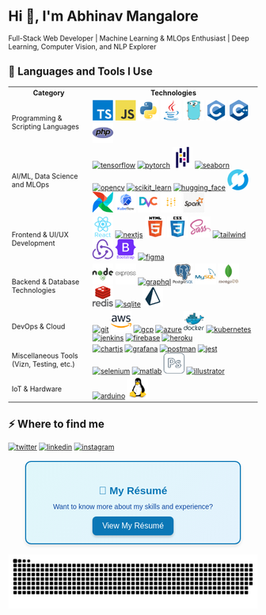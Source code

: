 <h1>Hi 👋, I'm Abhinav Mangalore</h1>
<p>Full-Stack Web Developer | Machine Learning & MLOps Enthusiast | Deep Learning, Computer Vision, and NLP Explorer</p>
<h2>🚀 Languages and Tools I Use</h2>
<table>
<tr>
<th> Category </th>
<th> Technologies </th>
</tr>
<tr>
<td>Programming & Scripting Languages</td>
<td>
<a href="https://www.typescriptlang.org/" target="_blank"><img src="https://raw.githubusercontent.com/devicons/devicon/master/icons/typescript/typescript-original.svg" alt="typescript" width="42" height="42" /></a>
<a href="https://www.javascript.com/" target="_blank"><img src="https://raw.githubusercontent.com/devicons/devicon/master/icons/javascript/javascript-original.svg" alt="javascript" width="42" height="42" /></a>
<a href="https://www.python.org/" target="_blank"><img src="https://raw.githubusercontent.com/devicons/devicon/master/icons/python/python-original.svg" alt="python" width="42" height="42" /></a>
<a href="https://www.java.com/" target="_blank"><img src="https://raw.githubusercontent.com/devicons/devicon/master/icons/java/java-original.svg" alt="java" width="42" height="42" /></a>
<a href="https://go.dev/" target="_blank"><img src="https://raw.githubusercontent.com/devicons/devicon/master/icons/go/go-original.svg" alt="go" width="42" height="42" /></a>
<a href="https://en.wikipedia.org/wiki/C_(programming_language)" target="_blank"><img src="https://raw.githubusercontent.com/devicons/devicon/master/icons/c/c-original.svg" alt="c" width="42" height="42" /></a>
<a href="https://cplusplus.com/" target="_blank"><img src="https://raw.githubusercontent.com/devicons/devicon/master/icons/cplusplus/cplusplus-original.svg" alt="cplusplus" width="42" height="42" /></a>
<a href="https://www.php.net/" target="_blank"><img src="https://raw.githubusercontent.com/devicons/devicon/master/icons/php/php-original.svg" alt="php" width="42" height="42" /></a>
</td>
</tr>

<tr> 
<td>AI/ML, Data Science and MLOps</td>
<td>
<a href="https://www.tensorflow.org/" target="_blank"><img src="https://www.vectorlogo.zone/logos/tensorflow/tensorflow-icon.svg" alt="tensorflow" width="42" height="42" /></a>
<a href="https://pytorch.org/" target="_blank"><img src="https://www.vectorlogo.zone/logos/pytorch/pytorch-icon.svg" alt="pytorch" width="42" height="42" /></a>
<a href="https://pandas.pydata.org/" target="_blank"><img src="https://raw.githubusercontent.com/devicons/devicon/2ae2a900d2f041da66e950e4d48052658d850630/icons/pandas/pandas-original.svg" alt="pandas" width="42" height="42" /></a>
<a href="https://seaborn.pydata.org/" target="_blank"><img src="https://seaborn.pydata.org/_images/logo-mark-lightbg.svg" alt="seaborn" width="42" height="42" /></a>
<a href="https://opencv.org/" target="_blank"><img src="https://www.vectorlogo.zone/logos/opencv/opencv-icon.svg" alt="opencv" width="42" height="42" /></a>
<a href="https://scikit-learn.org/" target="_blank"><img src="https://upload.wikimedia.org/wikipedia/commons/0/05/Scikit_learn_logo_small.svg" alt="scikit_learn" width="42" height="42" /></a>
<a href="https://huggingface.co/"><img src="https://cdn-lfs.hf.co/repos/96/a2/96a2c8468c1546e660ac2609e49404b8588fcf5a748761fa72c154b2836b4c83/942cad1ccda905ac5a659dfd2d78b344fccfb84a8a3ac3721e08f488205638a0?response-content-disposition=inline%3B+filename*%3DUTF-8%27%27hf-logo.svg%3B+filename%3D%22hf-logo.svg%22%3B&response-content-type=image%2Fsvg%2Bxml&Expires=1735460733&Policy=eyJTdGF0ZW1lbnQiOlt7IkNvbmRpdGlvbiI6eyJEYXRlTGVzc1RoYW4iOnsiQVdTOkVwb2NoVGltZSI6MTczNTQ2MDczM319LCJSZXNvdXJjZSI6Imh0dHBzOi8vY2RuLWxmcy5oZi5jby9yZXBvcy85Ni9hMi85NmEyYzg0NjhjMTU0NmU2NjBhYzI2MDllNDk0MDRiODU4OGZjZjVhNzQ4NzYxZmE3MmMxNTRiMjgzNmI0YzgzLzk0MmNhZDFjY2RhOTA1YWM1YTY1OWRmZDJkNzhiMzQ0ZmNjZmI4NGE4YTNhYzM3MjFlMDhmNDg4MjA1NjM4YTA%7EcmVzcG9uc2UtY29udGVudC1kaXNwb3NpdGlvbj0qJnJlc3BvbnNlLWNvbnRlbnQtdHlwZT0qIn1dfQ__&Signature=tw5gGAE46EW%7EGBSdXxtpWvCY6IWtgBlRvojweNp%7Ee72UQ5CHKxpSzvMTNyk23aJRop6RKEcNvWNd-Uh0shBe463vgi5mn4yR7fyrmVycyWBM%7EiaNb6Nq5h5wtiszhUv3Y61kRl4xowufm9Ct4pJxAmaVGeMP%7EL4oaTaN-9fwMeY-zocG-oAqx8VY6-Coib2Nx9Qjg%7ElayOzmlm7W0%7EPnCeLqsZXRodGWcie8ucQWsWU6MeEPKBpdJUrDO00vacHPXjkekmyBkik9pMwCye6gVULmwfzvNdur%7EQdVN0%7EBs9MQN4L4TMf6MBPaj66Pnch01xYGIf%7EOHghv8wjn-4GUgQ__&Key-Pair-Id=K3RPWS32NSSJCE" alt="hugging_face" width="42" height="42" /></a>
<a href="https://mlflow.org/" target="_blank"><img src="public/mlflow.png" alt="mlflow" width="42" height="42" /></a>
<a href="https://airflow.apache.org/" target="_blank"><img src="public/apacheairflow.png" alt="apache_airflow" width="42" height="42" /></a>
<a href="https://www.kubeflow.org/" target="_blank"><img src="public/kubeflow.jpg" alt="kubeflow" width="42" height="42" /></a>
<a href="https://dvc.org/" target="_blank"><img src="public/dvc.svg" alt="dvc" width="42" height="42" /></a>
<a href="https://wandb.ai/" target="_blank"><img src="public/weights_&_biases.png" alt="weights_and_biases" width="42" height="42" /></a>
<a href="https://spark.apache.org/" target="_blank"><img src="public/apache-spark.png" alt="apache_spark" width="42" height="42" /></a>
</td>

</tr>
<tr>
<td>
Frontend & UI/UX Development
</td>
<td>
<a href="https://reactjs.org/" target="_blank"><img src="https://raw.githubusercontent.com/devicons/devicon/master/icons/react/react-original-wordmark.svg" alt="react" width="42" height="42" /></a>
<a href="https://nextjs.org/" target="_blank"><img src="https://cdn.worldvectorlogo.com/logos/nextjs-2.svg" alt="nextjs" width="42" height="42" /></a>
<a href="https://developer.mozilla.org/en-US/docs/Web/HTML" target="_blank"><img src="https://raw.githubusercontent.com/devicons/devicon/master/icons/html5/html5-original-wordmark.svg" alt="html5" width="42" height="42" /></a>
<a href="https://developer.mozilla.org/en-US/docs/Web/CSS" target="_blank"><img src="https://raw.githubusercontent.com/devicons/devicon/master/icons/css3/css3-original-wordmark.svg" alt="css3" width="42" height="42" /></a>
<a href="https://sass-lang.com/" target="_blank"><img src="https://raw.githubusercontent.com/devicons/devicon/master/icons/sass/sass-original.svg" alt="sass" width="42" height="42" /></a>
<a href="https://tailwindcss.com/" target="_blank"><img src="https://www.vectorlogo.zone/logos/tailwindcss/tailwindcss-icon.svg" alt="tailwind" width="42" height="42" /></a>
<a href="https://redux.js.org/" target="_blank"><img src="https://raw.githubusercontent.com/devicons/devicon/master/icons/redux/redux-original.svg" alt="redux" width="42" height="42" /></a>
<a href="https://getbootstrap.com/" target="_blank"><img src="https://raw.githubusercontent.com/devicons/devicon/master/icons/bootstrap/bootstrap-plain-wordmark.svg" alt="bootstrap" width="42" height="42" /></a>
<a href="https://www.figma.com/" target="_blank"><img src="https://www.vectorlogo.zone/logos/figma/figma-icon.svg" alt="figma" width="42" height="42" /></a>
</td>

<tr>
<td>
Backend & Database Technologies
</td>
<td>
<a href="https://nodejs.org/" target="_blank"><img src="https://raw.githubusercontent.com/devicons/devicon/master/icons/nodejs/nodejs-original-wordmark.svg" alt="nodejs" width="42" height="42" /></a>
<a href="https://expressjs.com/" target="_blank"><img src="https://raw.githubusercontent.com/devicons/devicon/master/icons/express/express-original-wordmark.svg" alt="express" width="42" height="42" /></a>
<a href="https://graphql.org/" target="_blank"><img src="https://www.vectorlogo.zone/logos/graphql/graphql-icon.svg" alt="graphql" width="42" height="42" /></a>
<a href="https://www.postgresql.org/" target="_blank"><img src="https://raw.githubusercontent.com/devicons/devicon/master/icons/postgresql/postgresql-original-wordmark.svg" alt="postgresql" width="42" height="42" /></a>
<a href="https://www.mysql.com/" target="_blank"><img src="https://raw.githubusercontent.com/devicons/devicon/master/icons/mysql/mysql-original-wordmark.svg" alt="mysql" width="42" height="42" /></a>
<a href="https://www.mongodb.com/" target="_blank"><img src="https://raw.githubusercontent.com/devicons/devicon/master/icons/mongodb/mongodb-original-wordmark.svg" alt="mongodb" width="42" height="42" /></a>
<a href="https://redis.io/" target="_blank"><img src="https://raw.githubusercontent.com/devicons/devicon/master/icons/redis/redis-original-wordmark.svg" alt="redis" width="42" height="42" /></a>
<a href="https://www.sqlite.org/" target="_blank"><img src="https://www.vectorlogo.zone/logos/sqlite/sqlite-icon.svg" alt="sqlite" width="42" height="42" /></a>
<a href="https://www.prisma.io/" target="_blank"><img src="public/prisma.svg" alt="prisma" width="42" height="42" /></a>
</td>
</tr>
<tr>
<td>DevOps & Cloud</td>
<td>
<a target="_blank" href="https://www.vectorlogo.zone/logos/git-scm/git-scm-icon.svg" style="display: inline-block;"><img src="https://www.vectorlogo.zone/logos/git-scm/git-scm-icon.svg" alt="git" width="42" height="42" /></a>
<a href="https://raw.githubusercontent.com/devicons/devicon/master/icons/amazonwebservices/amazonwebservices-original-wordmark.svg"><img src="https://raw.githubusercontent.com/devicons/devicon/master/icons/amazonwebservices/amazonwebservices-original-wordmark.svg" alt="aws" width="42" height="42" /></a>
<a href="https://www.vectorlogo.zone/logos/google_cloud/google_cloud-icon.svg"><img src="https://www.vectorlogo.zone/logos/google_cloud/google_cloud-icon.svg" alt="gcp" width="42" height="42" /></a>
<a href="https://www.vectorlogo.zone/logos/microsoft_azure/microsoft_azure-icon.svg"><img src="https://www.vectorlogo.zone/logos/microsoft_azure/microsoft_azure-icon.svg" alt="azure" width="42" height="42" /></a>
<a href="https://raw.githubusercontent.com/devicons/devicon/master/icons/docker/docker-original-wordmark.svg"><img src="https://raw.githubusercontent.com/devicons/devicon/master/icons/docker/docker-original-wordmark.svg" alt="docker" width="42" height="42" /></a>
<a href="https://www.vectorlogo.zone/logos/kubernetes/kubernetes-icon.svg"><img src="https://www.vectorlogo.zone/logos/kubernetes/kubernetes-icon.svg" alt="kubernetes" width="42" height="42" /></a>
<a href="https://www.vectorlogo.zone/logos/jenkins/jenkins-icon.svg"><img src="https://www.vectorlogo.zone/logos/jenkins/jenkins-icon.svg" alt="jenkins" width="42" height="42" /></a>
<a href="https://www.vectorlogo.zone/logos/firebase/firebase-icon.svg"><img src="https://www.vectorlogo.zone/logos/firebase/firebase-icon.svg" alt="firebase" width="42" height="42" /></a>
<a href="https://www.vectorlogo.zone/logos/heroku/heroku-icon.svg"><img src="https://www.vectorlogo.zone/logos/heroku/heroku-icon.svg" alt="heroku" width="42" height="42" /></a>
</td>
</tr>
<tr>
<td>Miscellaneous Tools (Vizn, Testing, etc.)</td>
<td>
<a href="https://www.chartjs.org/" target="_blank"><img src="https://www.chartjs.org/media/logo-title.svg" alt="chartjs" width="42" height="42" /></a>
<a href="https://grafana.com/" target="_blank"><img src="https://www.vectorlogo.zone/logos/grafana/grafana-icon.svg" alt="grafana" width="42" height="42" /></a>
<a href="https://www.postman.com/" target="_blank"><img src="https://www.vectorlogo.zone/logos/getpostman/getpostman-icon.svg" alt="postman" width="42" height="42" /></a>
<a href="https://jestjs.io/" target="_blank" style="display: inline-block;"><img src="https://www.vectorlogo.zone/logos/jestjsio/jestjsio-icon.svg" alt="jest" width="42" height="42" /></a>
<a href="https://www.selenium.dev/" target="_blank"><img src="https://raw.githubusercontent.com/detain/svg-logos/780f25886640cef088af994181646db2f6b1a3f8/svg/selenium-logo.svg" alt="selenium" width="42" height="42" /></a>
<a href="https://www.mathworks.com/products/matlab.html" target="_blank"><img src="https://upload.wikimedia.org/wikipedia/commons/2/21/Matlab_Logo.png" alt="matlab" width="42" height="42" /></a>
<a href="https://www.adobe.com/products/photoshop.html" target="_blank"><img src="https://raw.githubusercontent.com/devicons/devicon/master/icons/photoshop/photoshop-line.svg" alt="photoshop" width="42" height="42" /></a>
<a href="https://www.adobe.com/products/illustrator.html" target="_blank"><img src="https://www.vectorlogo.zone/logos/adobe_illustrator/adobe_illustrator-icon.svg" alt="illustrator" width="42" height="42" /></a>
</td>

</tr>
<tr>
<td>
IoT & Hardware
</td>
<td>
<a href="https://www.arduino.cc/" target="_blank"><img src="https://cdn.worldvectorlogo.com/logos/arduino-1.svg" alt="arduino" width="42" height="42" /></a>
<a href="https://www.linux.org/" target="_blank" style="display: inline-block;"><img src="https://raw.githubusercontent.com/devicons/devicon/master/icons/linux/linux-original.svg" alt="linux" width="42" height="42" /></a>
</td>
</table>

<h2>⚡️ Where to find me</h2>
<p><a target="_blank" href="https://twitter.com/PhoenixRFTA16" style="display: inline-block;"><img src="https://img.shields.io/badge/twitter-x?style=for-the-badge&logo=x&logoColor=white&color=%230f1419" alt="twitter" /></a>
<a target="_blank" href="https://www.linkedin.com/in/abhinav-mangalore" style="display: inline-block;"><img src="https://img.shields.io/badge/linkedin-logo?style=for-the-badge&logo=linkedin&logoColor=white&color=%230a77b6" alt="linkedin" /></a>
<a target="_blank" href="https://www.instagram.com/abhinavm16104" style="display: inline-block;"><img src="https://img.shields.io/badge/instagram-logo?style=for-the-badge&logo=instagram&logoColor=white&color=%23F35369" alt="instagram" /></a></p>
<!-- <p><img align="center" src="https://github-readme-stats.vercel.app/api?username=AbhinavMangalore16&show_icons=true&locale=en" alt="AbhinavMangalore16" /></p>
<p><img align="center" src="https://github-readme-streak-stats.herokuapp.com/?user=AbhinavMangalore16&" alt="AbhinavMangalore16" /></p>
<p><img src="https://github-readme-stats.vercel.app/api/top-langs?username=AbhinavMangalore16&show_icons=true&locale=en&layout=compact" alt="AbhinavMangalore16" /></p>
<p><a href="https://github.com/ryo-ma/github-profile-trophy"><img src="https://github-profile-trophy.vercel.app/?username=AbhinavMangalore16" alt="AbhinavMangalore16" /></a></p> -->
<div style="border: 2px solid #0a77b6; border-radius: 12px; padding: 16px; max-width: 400px; margin: 20px auto; text-align: center; background: linear-gradient(135deg, #e0f7fa, #e3f2fd); box-shadow: 0 4px 6px rgba(0, 0, 0, 0.1);">
  <h2 style="margin-bottom: 12px; font-family: Arial, sans-serif; color: #0a77b6;">📄 My Résumé</h2>
  <p style="margin: 0 0 12px; font-family: Arial, sans-serif; color: #0d47a1;">Want to know more about my skills and experience?</p>
  <a href="https://drive.google.com/file/d/1pjswp_i6Bc3-oozxFMhp84G-l21IzQbC/view" target="_blank" style="display: inline-block; padding: 10px 20px; background: #0a77b6; color: #fff; text-decoration: none; font-family: Arial, sans-serif; font-size: 16px; border-radius: 8px; box-shadow: 0 3px 5px rgba(0, 0, 0, 0.2);">
    View My Résumé
  </a>
</div>
<picture>
  <source media="(prefers-color-scheme: dark)" srcset="https://github.com/AbhinavMangalore16/AbhinavMangalore16/blob/output/github-snake-dark.svg" />
  <source media="(prefers-color-scheme: light)" srcset="https://github.com/AbhinavMangalore16/AbhinavMangalore16/blob/output/github-snake.svg" />
  <img alt="github-snake" src="https://github.com/AbhinavMangalore16/AbhinavMangalore16/blob/output/snake.svg" />
</picture>
